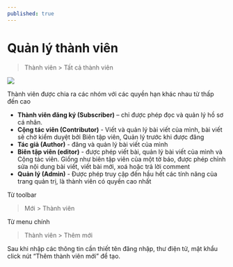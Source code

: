 ```yaml
---
published: true
---
```


# Quản lý thành viên

> Thành viên > Tất cả thành viên

![](http://i429.photobucket.com/albums/qq12/liu_zango_ne/Huong-dan-quan-tri/thanh-vien2.jpg)

Thành viên được chia ra các nhóm với các quyền hạn khác nhau từ thấp đến cao

- **Thành viên đăng ký (Subscriber)** – chỉ được phép đọc và quản lý hồ sơ cá nhân.
- **Cộng tác viên (Contributor)** - Viết và quản lý bài viết của mình, bài viết sẽ chờ kiểm duyệt bởi Biên tập viên, Quản lý trước khi được đăng
- **Tác giả (Author)** - đăng và quản lý bài viết của mình
- **Biên tập viên (editor)** - được phép viết bài, quản lý bài viết của mình và Cộng tác viên. Giống như biên tập viên của một tờ báo, được phép chỉnh sửa nội dung bài viết, viết bài mới, xoá hoặc trả lời comment
- **Quản lý (Admin)** -  Được phép truy cập đến hầu hết các tính năng của trang quản trị, là thành viên có quyền cao nhất

Từ toolbar

> Mới > Thành viên

Từ menu chính

> Thành viên > Thêm mới

Sau khi nhập các thông tin cần thiết tên đăng nhập, thư điện tử, mật khẩu click nút “Thêm thành viên mới” để tạo.